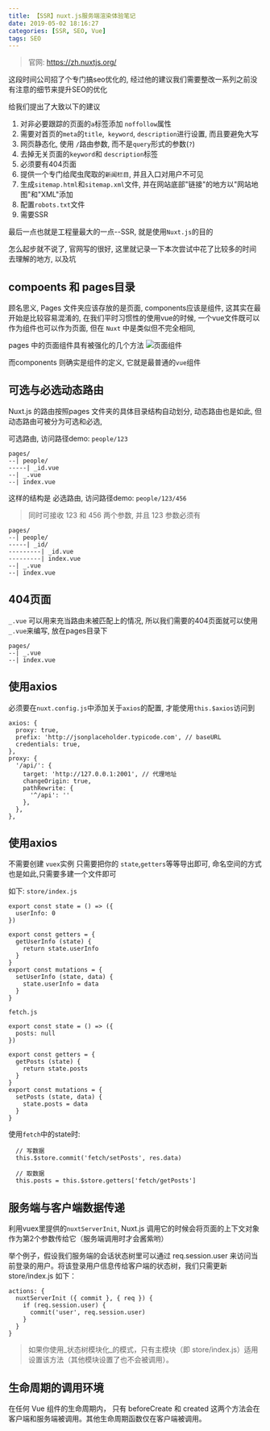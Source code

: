 ```yaml
---
title: 【SSR】nuxt.js服务端渲染体验笔记
date: 2019-05-02 18:16:27
categories: [SSR, SEO, Vue]
tags: SEO
---
```




> 官网: https://zh.nuxtjs.org/


这段时间公司招了个专门搞seo优化的,  经过他的建议我们需要整改一系列之前没有注意的细节来提升SEO的优化

给我们提出了大致以下的建议
1. 对非必要跟踪的页面的`a`标签添加 `noffollow`属性
2. 需要对首页的`meta`的`title`,` keyword`, `description`进行设置, 而且要避免大写
3. 网页静态化, 使用 `/`路由参数, 而不是`query`形式的参数(`?`)
4. 去掉无关页面的`keyword`和 `description`标签
5. 必须要有404页面
6. 提供一个专门给爬虫爬取的`新闻栏目`, 并且入口对用户不可见
7. 生成`sitemap.html`和`sitemap.xml`文件,  并在网站底部"链接"的地方以"网站地图"和"XML"添加
8. 配置`robots.txt`文件
9. 需要SSR


最后一点也就是工程量最大的一点--SSR, 就是使用`Nuxt.js`的目的

怎么起步就不说了, 官网写的很好, 这里就记录一下本次尝试中花了比较多的时间去理解的地方, 以及坑

## compoents 和 pages目录
顾名思义, Pages 文件夹应该存放的是页面, components应该是组件,  这其实在最开始是比较容易混淆的,  在我们平时习惯性的使用vue的时候, 一个vue文件既可以作为组件也可以作为页面,  但在 `Nuxt` 中是类似但不完全相同,  

pages 中的页面组件具有被强化的几个方法
![页面组件](http://img.nixiaolei.com/2019-05-02-19-08-21.png)

而components 则确实是组件的定义,  它就是最普通的`vue`组件

## 可选与必选动态路由

Nuxt.js 的路由按照pages 文件夹的具体目录结构自动划分,  动态路由也是如此, 但动态路由可被分为可选和必选,  

可选路由, 访问路径demo: `people/123`
```
pages/
--| people/
-----| _id.vue
--| _.vue
--| index.vue
```



这样的结构是 必选路由,  访问路径demo: `people/123/456`
> 同时可接收 123 和 456 两个参数, 并且 123 参数必须有
```
pages/
--| people/
-----| _id/
---------| _id.vue
---------| index.vue
--| _.vue
--| index.vue
```



## 404页面
`_.vue` 可以用来充当路由未被匹配上的情况, 所以我们需要的404页面就可以使用`_.vue`来编写, 放在pages目录下


```
pages/
--| _.vue
--| index.vue
```

## 使用axios
必须要在`nuxt.config.js`中添加关于`axios`的配置, 才能使用`this.$axios`访问到
```Js
axios: {
  proxy: true,
  prefix: 'http://jsonplaceholder.typicode.com', // baseURL
  credentials: true,
},
proxy: {
  '/api/': {
    target: 'http://127.0.0.1:2001', // 代理地址
    changeOrigin: true,
    pathRewrite: {
      '^/api': ''
    },
  },
},
```

## 使用axios
不需要创建 `vuex`实例
只需要把你的 `state`,`getters`等等导出即可,  命名空间的方式也是如此,只需要多建一个文件即可

如下:
`store/index.js`
```Js
export const state = () => ({
  userInfo: 0
})

export const getters = {
  getUserInfo (state) {
    return state.userInfo
  }
}
export const mutations = {
  setUserInfo (state, data) {
    state.userInfo = data
  }
}
```

`fetch.js`
```Js
export const state = () => ({
  posts: null
})

export const getters = {
  getPosts (state) {
    return state.posts
  }
}
export const mutations = {
  setPosts (state, data) {
    state.posts = data
  }
}
```


使用`fetch`中的state时:
```Js
  // 写数据
  this.$store.commit('fetch/setPosts', res.data)

  // 取数据
  this.posts = this.$store.getters['fetch/getPosts'] 
```



## 服务端与客户端数据传递
利用vuex里提供的`nuxtServerInit`,  Nuxt.js 调用它的时候会将页面的上下文对象作为第2个参数传给它（服务端调用时才会酱紫哟）

举个例子，假设我们服务端的会话状态树里可以通过 req.session.user 来访问当前登录的用户。将该登录用户信息传给客户端的状态树，我们只需更新 store/index.js 如下：
```Js
actions: {
  nuxtServerInit ({ commit }, { req }) {
    if (req.session.user) {
      commit('user', req.session.user)
    }
  }
}
```
> 如果你使用_状态树模块化_的模式，只有主模块（即 store/index.js）适用设置该方法（其他模块设置了也不会被调用）。

## 生命周期的调用环境
在任何 Vue 组件的生命周期内， 只有 beforeCreate 和 created 这两个方法会在 客户端和服务端被调用。其他生命周期函数仅在客户端被调用。




